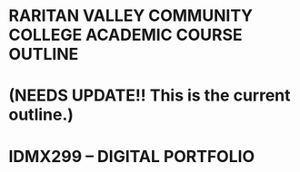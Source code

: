 # RARITAN VALLEY COMMUNITY COLLEGE ACADEMIC COURSE OUTLINE

# (NEEDS UPDATE!! This is the current outline.)

# IDMX299 – DIGITAL PORTFOLIO
